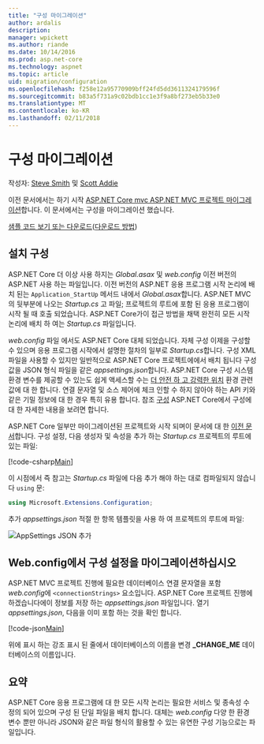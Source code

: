 ```yaml
---
title: "구성 마이그레이션"
author: ardalis
description: 
manager: wpickett
ms.author: riande
ms.date: 10/14/2016
ms.prod: asp.net-core
ms.technology: aspnet
ms.topic: article
uid: migration/configuration
ms.openlocfilehash: f258e12a95770909bff24fd5dd3611324179596f
ms.sourcegitcommit: b83a5f731a9c02bdb1cc1e3f9a8bf273eb5b33e0
ms.translationtype: MT
ms.contentlocale: ko-KR
ms.lasthandoff: 02/11/2018
---
```

# <a name="migrating-configuration"></a>구성 마이그레이션

작성자: [Steve Smith](https://ardalis.com/) 및 [Scott Addie](https://scottaddie.com)

이전 문서에서는 하기 시작 [ASP.NET Core mvc ASP.NET MVC 프로젝트 마이그레이션](mvc.md)합니다. 이 문서에서는 구성을 마이그레이션 했습니다.

[샘플 코드 보기 또는 다운로드](https://github.com/aspnet/Docs/tree/master/aspnetcore/migration/configuration/samples)([다운로드 방법](xref:tutorials/index#how-to-download-a-sample))

## <a name="setup-configuration"></a>설치 구성

ASP.NET Core 더 이상 사용 하지는 *Global.asax* 및 *web.config* 이전 버전의 ASP.NET 사용 하는 파일입니다. 이전 버전의 ASP.NET 응용 프로그램 시작 논리에 배치 된는 `Application_StartUp` 메서드 내에서 *Global.asax*합니다. ASP.NET MVC의 뒷부분에 나오는 *Startup.cs* 고 파일; 프로젝트의 루트에 포함 된 응용 프로그램이 시작 될 때 호출 되었습니다. ASP.NET Core가이 접근 방법을 채택 완전히 모든 시작 논리에 배치 하 여는 *Startup.cs* 파일입니다.

*web.config* 파일 에서도 ASP.NET Core 대체 되었습니다. 자체 구성 이제을 구성할 수 있으며 응용 프로그램 시작에서 설명한 절차의 일부로 *Startup.cs*합니다. 구성 XML 파일을 사용할 수 있지만 일반적으로 ASP.NET Core 프로젝트에에서 배치 됩니다 구성 값을 JSON 형식 파일을 같은 *appsettings.json*합니다. ASP.NET Core 구성 시스템 환경 변수를 제공할 수 있는도 쉽게 액세스할 수는 [더 안전 하 고 강력한 위치](xref:security/app-secrets) 환경 관련 값에 대 한 합니다. 연결 문자열 및 소스 제어에 체크 인할 수 하지 않아야 하는 API 키와 같은 기밀 정보에 대 한 경우 특히 유용 합니다. 참조 [구성](xref:fundamentals/configuration/index) ASP.NET Core에서 구성에 대 한 자세한 내용을 보려면 합니다.

ASP.NET Core 일부만 마이그레이션된 프로젝트와 시작 되며이 문서에 대 한 [이전 문서](mvc.md)합니다. 구성 설정, 다음 생성자 및 속성을 추가 하는 *Startup.cs* 프로젝트의 루트에 있는 파일:

[!code-csharp[Main](configuration/samples/WebApp1/src/WebApp1/Startup.cs?range=11-21)]

이 시점에서 즉 참고는 *Startup.cs* 파일에 다음 추가 해야 하는 대로 컴파일되지 않습니다 `using` 문:

```csharp
using Microsoft.Extensions.Configuration;
```

추가 *appsettings.json* 적절 한 항목 템플릿을 사용 하 여 프로젝트의 루트에 파일:

![AppSettings JSON 추가](configuration/_static/add-appsettings-json.png)

## <a name="migrate-configuration-settings-from-webconfig"></a>Web.config에서 구성 설정을 마이그레이션하십시오

ASP.NET MVC 프로젝트 진행에 필요한 데이터베이스 연결 문자열을 포함 *web.config*에 `<connectionStrings>` 요소입니다. ASP.NET Core 프로젝트 진행에 하겠습니다에이 정보를 저장 하는 *appsettings.json* 파일입니다. 열기 *appsettings.json*, 다음을 이미 포함 하는 것을 확인 합니다.

[!code-json[Main](../migration/configuration/samples/WebApp1/src/WebApp1/appsettings.json?highlight=4)]


위에 표시 하는 강조 표시 된 줄에서 데이터베이스의 이름을 변경 **_CHANGE_ME** 데이터베이스의 이름입니다.

## <a name="summary"></a>요약

ASP.NET Core 응용 프로그램에 대 한 모든 시작 논리는 필요한 서비스 및 종속성 수 정의 되어 있으며 구성 된 단일 파일을 배치 합니다. 대체는 *web.config* 다양 한 환경 변수 뿐만 아니라 JSON와 같은 파일 형식의 활용할 수 있는 유연한 구성 기능으로는 파일입니다.
